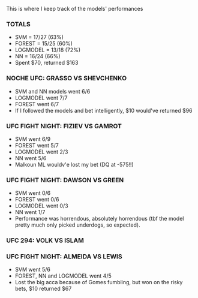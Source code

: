 This is where I keep track of the models' performances

### TOTALS ###
- SVM = 17/27 (63%)
- FOREST = 15/25 (60%)
- LOGMODEL = 13/18 (72%)
- NN = 16/24 (66%)
- Spent $70, returned $163

### NOCHE UFC: GRASSO VS SHEVCHENKO ###
- SVM and NN models went 6/6
- LOGMODEL went 7/7
- FOREST went 6/7
- If I followed the models and bet intelligently, $10 would've returned $96

### UFC FIGHT NIGHT: FIZIEV VS GAMROT ###
- SVM went 6/9
- FOREST went 5/7
- LOGMODEL went 2/3
- NN went 5/6
- Malkoun ML wouldv'e lost my bet (DQ at -575!!)

### UFC FIGHT NIGHT: DAWSON VS GREEN ###
- SVM went 0/6
- FOREST went 0/6
- LOGMODEL went 0/3
- NN went 1/7
- Performance was horrendous, absolutely horrendous (tbf the model pretty much only picked underdogs, so expected).

### UFC 294: VOLK VS ISLAM ###

### UFC FIGHT NIGHT: ALMEIDA VS LEWIS ###
- SVM went 5/6
- FOREST, NN and LOGMODEL went 4/5
- Lost the big acca because of Gomes fumbling, but won on the risky bets, $10 returned $67
